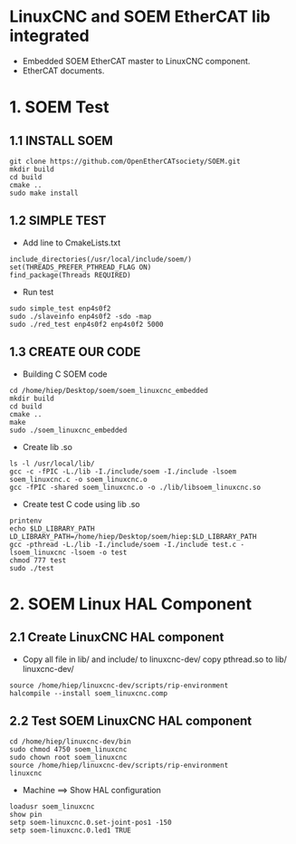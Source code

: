 # LinuxCNC and SOEM EtherCAT lib integrated
- Embedded SOEM EtherCAT master to LinuxCNC component.
- EtherCAT documents.

# 1. SOEM Test
## 1.1 INSTALL SOEM
```
git clone https://github.com/OpenEtherCATsociety/SOEM.git
mkdir build
cd build
cmake ..
sudo make install
```

## 1.2 SIMPLE TEST
- Add line to CmakeLists.txt
```
include_directories(/usr/local/include/soem/)
set(THREADS_PREFER_PTHREAD_FLAG ON)
find_package(Threads REQUIRED)
```

- Run test
```
sudo simple_test enp4s0f2
sudo ./slaveinfo enp4s0f2 -sdo -map
sudo ./red_test enp4s0f2 enp4s0f2 5000
```

## 1.3 CREATE OUR CODE
- Building C SOEM code
```
cd /home/hiep/Desktop/soem/soem_linuxcnc_embedded
mkdir build
cd build
cmake ..
make
sudo ./soem_linuxcnc_embedded
```

- Create lib .so
```
ls -l /usr/local/lib/
gcc -c -fPIC -L./lib -I./include/soem -I./include -lsoem soem_linuxcnc.c -o soem_linuxcnc.o
gcc -fPIC -shared soem_linuxcnc.o -o ./lib/libsoem_linuxcnc.so
```

- Create test C code using lib .so
```
printenv
echo $LD_LIBRARY_PATH
LD_LIBRARY_PATH=/home/hiep/Desktop/soem/hiep:$LD_LIBRARY_PATH
gcc -pthread -L./lib -I./include/soem -I./include test.c -lsoem_linuxcnc -lsoem -o test
chmod 777 test
sudo ./test
```

# 2. SOEM Linux HAL Component
## 2.1 Create LinuxCNC HAL component
- Copy all file in lib/ and include/ to linuxcnc-dev/
copy pthread.so to lib/ linuxcnc-dev/
```
source /home/hiep/linuxcnc-dev/scripts/rip-environment
halcompile --install soem_linuxcnc.comp
```

## 2.2 Test SOEM LinuxCNC HAL component
```
cd /home/hiep/linuxcnc-dev/bin
sudo chmod 4750 soem_linuxcnc
sudo chown root soem_linuxcnc
source /home/hiep/linuxcnc-dev/scripts/rip-environment
linuxcnc
```

- Machine ==> Show HAL configuration
```
loadusr soem_linuxcnc
show pin
setp soem-linuxcnc.0.set-joint-pos1 -150
setp soem-linuxcnc.0.led1 TRUE
```
